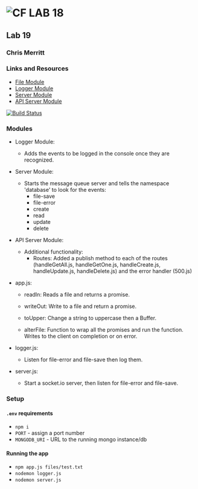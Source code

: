 ![CF](http://i.imgur.com/7v5ASc8.png) LAB 18
=================================================

## Lab 19
### Chris Merritt
### Links and Resources

* [File Module]()
* [Logger Module](https://github.com/401-advanced-javascript-merritt/lab-19-2/pull/1)
* [Server Module](https://github.com/401-advanced-javascript-merritt/lab-19-3/pull/1)
* [API Server Module](https://github.com/401-advanced-javascript-merritt/lab-19-4/pull/1)

[![Build Status](https://www.travis-ci.com/401-advanced-javascript-merritt/lab-19.svg?branch=master)](https://www.travis-ci.com/401-advanced-javascript-merritt/lab-19)

### Modules

* Logger Module:
  * Adds the events to be logged in the console once they are recognized.

* Server Module:
  * Starts the message queue server and tells the namespace 'database' to look for the events:
      * file-save
      * file-error
      * create
      * read
      * update
      * delete

* API Server Module:
  * Additional functionality:
    * Routes:
      Added a publish method to each of the routes (handleGetAll.js, handleGetOne.js, handleCreate.js, handleUpdate.js, handleDelete.js) and the error handler (500.js)

* app.js:
  * readIn:
    Reads a file and returns a promise.

  * writeOut:
    Write to a file and return a promise.
    
  * toUpper:
    Change a string to uppercase then a Buffer.
    
  * alterFile:
    Function to wrap all the promises and run the function. Writes to the client on completion or on error.

* logger.js:
  * Listen for file-error and file-save then log them.

* server.js:
  * Start a socket.io server, then listen for file-error and file-save.


### Setup
#### `.env` requirements
* `npm i`
* `PORT` - assign a port number
* `MONGODB_URI` - URL to the running mongo instance/db
#### Running the app
* `npm app.js files/test.txt`
* `nodemon logger.js`
* `nodemon server.js`
